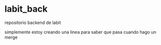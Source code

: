 # labit_back
repositorio backend de labit

simplemente estoy creando una linea para saber que pasa cuando hago un merge
